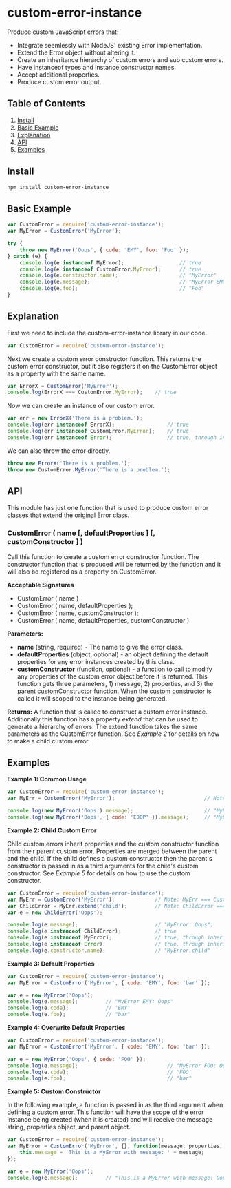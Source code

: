 # custom-error-instance

Produce custom JavaScript errors that:

 - Integrate seemlessly with NodeJS' existing Error implementation.
 - Extend the Error object without altering it.
 - Create an inheritance hierarchy of custom errors and sub custom errors.
 - Have instanceof types and instance constructor names.
 - Accept additional properties.
 - Produce custom error output.

## Table of Contents

 1. [Install](#install)
 2. [Basic Example](#basic-example)
 3. [Explanation](#explanation)
 4. [API](#api)
 5. [Examples](#examples)

## Install

```sh
npm install custom-error-instance
```

## Basic Example

```js
var CustomError = require('custom-error-instance');
var MyError = CustomError('MyError');

try {
    throw new MyError('Oops', { code: 'EMY', foo: 'Foo' });
} catch (e) {
    console.log(e instanceof MyError);                  // true
    console.log(e instanceof CustomError.MyError);      // true
    console.log(e.constructor.name);                    // "MyError"
    console.log(e.message);                             // "MyError EMY: Oops"
    console.log(e.foo);                                 // "Foo"
}
```

## Explanation

First we need to include the custom-error-instance library in our code.

```js
var CustomError = require('custom-error-instance');
```

Next we create a custom error constructor function. This returns the custom error constructor, but it also registers it on the CustomError object as a property with the same name.

```js
var ErrorX = CustomError('MyError');
console.log(ErrorX === CustomError.MyError);    // true
```

Now we can create an instance of our custom error.

```js
var err = new ErrorX('There is a problem.');
console.log(err instanceof ErrorX);                 // true
console.log(err instanceof CustomError.MyError);    // true
console.log(err instanceof Error);                  // true, through inheritance
```

We can also throw the error directly.

```js
throw new ErrorX('There is a problem.');
throw new CustomError.MyError('There is a problem.');
```

## API

This module has just one function that is used to produce custom error classes that extend the original Error class.

### CustomError ( name [, defaultProperties ] [, customConstructor ] )

Call this function to create a custom error constructor function. The constructor function that is produced will be returned by the function and it will also be registered as a property on CustomError.

**Acceptable Signatures**

 - CustomError ( name )
 - CustomError ( name, defaultProperties );
 - CustomError ( name, customConstructor );
 - CustomError ( name, defaultProperties, customConstructor )

**Parameters:**

 - **name** (string, required) - The name to give the error class.
 - **defaultProperties** (object, optional) - an object defining the default properties for any error instances created by this class.
 - **customConstructor** (function, optional) - a function to call to modify any properties of the custom error object before it is returned. This function gets three parameters, 1) message, 2) properties, and 3) the parent customConstructor function. When the custom constructor is called it will scoped to the instance being generated.

**Returns:** A function that is called to construct a custom error instance. Additionally this function has a property *extend* that can be used to generate a hierarchy of errors. The extend function takes the same parameters as the CustomError function. See *Example 2* for details on how to make a child custom error.

## Examples

**Example 1: Common Usage**

```js
var CustomError = require('custom-error-instance');
var MyErr = CustomError('MyError');                             // Note: MyErr === CustomError.MyError

console.log(new MyError('Oops').message);                       // "MyError: Oops";
console.log(new MyError('Oops', { code: 'EOOP' }).message);     // "MyError EOOP: Oops"
```

**Example 2: Child Custom Error**

Child custom errors inherit properties and the custom constructor function from their parent custom error. Properties are merged between the parent and the child. If the child defines a custom constructor then the parent's constructor is passed in as a third arguments for the child's custom constructor. See *Example 5* for details on how to use the custom constructor.

```js
var CustomError = require('custom-error-instance');
var MyErr = CustomError('MyError');             // Note: MyErr === CustomError.MyError
var ChildError = MyErr.extend('child');         // Note: ChildError === CustomError.MyError.child
var e = new ChildError('Oops');

console.log(e.message);                         // "MyError: Oops";
console.log(e instanceof ChildError);           // true
console.log(e instanceof MyError);              // true, through inheritance
console.log(e instanceof Error);                // true, through inheritance
console.log(e.constructor.name);                // "MyError.child"
```

**Example 3: Default Properties**

```js
var CustomError = require('custom-error-instance');
var MyError = CustomError('MyError', { code: 'EMY', foo: 'bar' });

var e = new MyError('Oops');
console.log(e.message);         // "MyError EMY: Oops"
console.log(e.code);            // 'EMY'
console.log(e.foo);             // "bar"
```

**Example 4: Overwrite Default Properties**

```js
var CustomError = require('custom-error-instance');
var MyError = CustomError('MyError', { code: 'EMY', foo: 'bar' });

var e = new MyError('Oops', { code: 'FOO' });
console.log(e.message);                             // "MyError FOO: Oops"
console.log(e.code);                                // 'FOO'
console.log(e.foo);                                 // "bar"
```

**Example 5: Custom Constructor**

In the following example, a function is passed in as the third argument when defining a custom error. This function will have the scope of the error instance being created (when it is created) and will receive the message string, properties object, and parent object.

```js
var CustomError = require('custom-error-instance');
var MyError = CustomError('MyError', {}, function(message, properties, parent) {
    this.message = 'This is a MyError with message: ' + message;
});

var e = new MyError('Oops');
console.log(e.message);         // "This is a MyError with message: Oops"
```